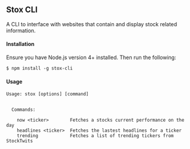 ## Stox CLI

A CLI to interface with websites that contain and display stock related information.

#### Installation
Ensure you have Node.js version 4+ installed. Then run the following:
```
$ npm install -g stox-cli
```

#### Usage
```
Usage: stox [options] [command]


  Commands:

    now <ticker>        Fetches a stocks current performance on the day
    headlines <ticker>  Fetches the lastest headlines for a ticker
    trending            Fetches a list of trending tickers from StockTwits
```
